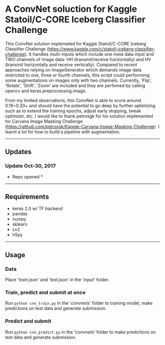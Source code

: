 # A ConvNet soluction for Kaggle Statoil/C-CORE Iceberg Classifier Challenge

This ConvNet solution implemeted for Kaggle Statoil/C-CORE Iceberg Classifier Challenge (https://www.kaggle.com/c/statoil-iceberg-classifier-challenge). It handles multi-inputs which include one meta data input and TWO channels of image data: HH (transmit/receive horizontally) and HV (transmit horizontally and receive vertically). Compared to recent approaches relying on ImageGenerator which demands image data restricted to one, three or fourth channels, this script could performimg some augmentations on images only with two channels. Currently, 'Flip', 'Rotate', 'Shift', 'Zoom' are included and they are perfomed by calling opencv and keras.preprocessing.image. 


From my limited observations, this ConvNet is able to score around 0.19~0.20+ and should have the potential to go deep by further optimizing such as to extend the training epochs, adjust early stopping, tweak optimizer, etc. I would like to thank petrosgk
for his solution implemented for Carvana Image Masking Challenge (https://github.com/petrosgk/Kaggle-Carvana-Image-Masking-Challenge). I learnt a lot for how to build a pipeline with augmentation.


---

## Updates

### Update Oct-30, 2017
* Repo opened *

---

## Requirements
* keras 2.0 w/ TF backend
* pandas
* numpy
* sklearn
* cv2
* h5py

---

## Usage

### Data
Place '*train.json*' and '*test.json*' in the '*input*' folder.

### Train, predict and submit at once
Run `python cnn_train.py` in the '*convnets*' folder to training model, make predictions on test data and generate submission.

### Predict and submit
Run `python cnn_predict.py` in the '*convnets*' folder to make predictions on test data and generate submission.
